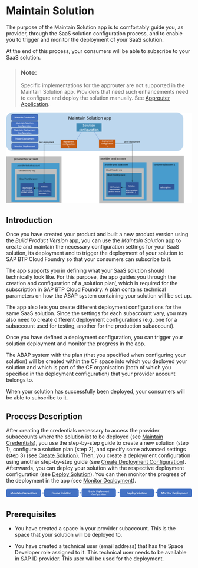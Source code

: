 <!-- loio4985d3cf71564b908a972a5126585029 -->

# Maintain Solution

The purpose of the Maintain Solution app is to comfortably guide you, as provider, through the SaaS solution configuration process, and to enable you to trigger and monitor the deployment of your SaaS solution.

At the end of this process, your consumers will be able to subscribe to your SaaS solution.

> ### Note:  
> Specific implementations for the approuter are not supported in the Maintain Solution app. Providers that need such enhancements need to configure and deploy the solution manually. See [Approuter Application](approuter-application-44dbd0a.md).

![](images/MSA_2cc7866.png)



<a name="loio4985d3cf71564b908a972a5126585029__section_vcc_xlh_fxb"/>

## Introduction

Once you have created your product and built a new product version using the *Build Product Version* app, you can use the *Maintain Solution* app to create and maintain the necessary configuration settings for your SaaS solution, its deployment and to trigger the deployment of your solution to SAP BTP Cloud Foundry so that your consumers can subscribe to it.

The app supports you in defining what your SaaS solution should technically look like. For this purpose, the app guides you through the creation and configuration of a ‚solution plan‘, which is required for the subscription in SAP BTP Cloud Foundry. A plan contains technical parameters on how the ABAP system containing your solution will be set up.

The app also lets you create different deployment configurations for the same SaaS solution. Since the settings for each subaccount vary, you may also need to create different deployment configurations \(e.g. one for a subaccount used for testing, another for the production subaccount\).

Once you have defined a deployment configuration, you can trigger your solution deployment and monitor the progress in the app.

The ABAP system with the plan \(that you specified when configuring your solution\) will be created within the CF space into which you deployed your solution and which is part of the CF organisation \(both of which you specified in the deployment configuration\) that your provider account belongs to.

When your solution has successfully been deployed, your consumers will be able to subscribe to it.



<a name="loio4985d3cf71564b908a972a5126585029__section_nsc_hvb_3yb"/>

## Process Description

After creating the credentials necessary to access the provider subaccounts where the solution ist to be deployed \(see [Maintain Credentials](maintain-credentials-6006a60.md)\), you use the step-by-step guide to create a new solution \(step 1\), configure a solution plan \(step 2\), and specify some advanced settings \(step 3\) \(see [Create Solution](create-solution-aca34fa.md)\). Then, you create a deployment configuration using another step-by-step guide \(see [Create Deployment Configuration](create-deployment-configuration-58b90ec.md)\). Afterwards, you can deploy your solution with the respective deployment configuration \(see [Deploy Solution](deploy-solution-0b7df99.md)\). You can then monitor the progress of the deployment in the app \(see [Monitor Deployment](monitor-deployment-61575d9.md)\).



![](images/Image_Map_MSA_Process_7f05e13.png)



<a name="loio4985d3cf71564b908a972a5126585029__section_nh1_3yb_3yb"/>

## Prerequisites

-   You have created a space in your provider subaccount. This is the space that your solution will be deployed to.

-   You have created a technical user \(email address\) that has the Space Developer role assigned to it. This technical user needs to be available in SAP ID provider. This user will be used for the deployment.


